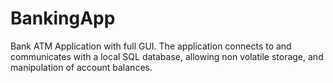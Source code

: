 # BankingApp
Bank ATM Application with full GUI. The application connects to and communicates with a local SQL database, allowing non volatile storage, and manipulation of account balances. 
